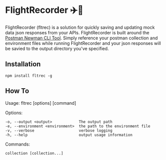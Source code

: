 # FlightRecorder ✈️📼

FlightRecorder (fltrec) is a solution for quickly saving and updating mock data json responses from your APIs.
FlightRecorder is built around the [Postman Newman CLI Tool](https://github.com/postmanlabs/newman).
Simply reference your postman collection and environment files while running FlightRecorder and your json responses will be savied to the output directory you've specified.

## Installation 

`npm install fltrec -g`

## How To
  Usage: fltrec [options] [command]

  Options:

    -o, --output <output>            The output path
    -e, --environment <environment>  the path to the environment file
    -v, --verbose                    verbose logging
    -h, --help                       output usage information

  Commands:

    collection [collection...]
